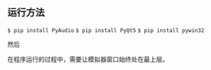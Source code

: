 ## 运行方法

`$ pip install PyAudio`
`$ pip install PyQt5`
`$ pip install pywin32`

然后

在程序运行的过程中，需要让模拟器窗口始终处在最上层。